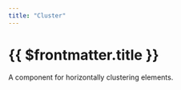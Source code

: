```yaml
---
title: "Cluster"
---
```


# {{ $frontmatter.title }}

A component for horizontally clustering elements.